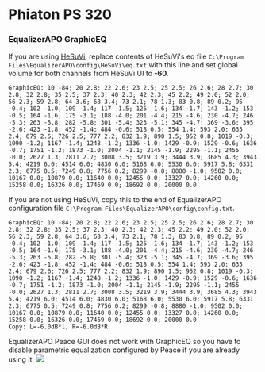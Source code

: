 # Phiaton PS 320
### EqualizerAPO GraphicEQ
If you are using [HeSuVi](https://sourceforge.net/projects/hesuvi/), replace contents of HeSuVi's eq file `C:\Program Files\EqualizerAPO\config\HeSuVi\eq.txt` with this line and set global volume for both channels from HeSuVi UI to **-60**.
```
GraphicEQ: 10 -84; 20 2.8; 22 2.6; 23 2.5; 25 2.5; 26 2.6; 28 2.7; 30 2.8; 32 2.8; 35 2.5; 37 2.3; 40 2.3; 42 2.3; 45 2.2; 49 2.0; 52 2.0; 56 2.3; 59 2.8; 64 3.6; 68 3.4; 73 2.1; 78 1.3; 83 0.8; 89 0.2; 95 -0.4; 102 -1.0; 109 -1.4; 117 -1.5; 125 -1.6; 134 -1.7; 143 -1.2; 153 -0.5; 164 -1.6; 175 -3.1; 188 -4.0; 201 -4.4; 215 -4.6; 230 -4.7; 246 -5.3; 263 -5.8; 282 -5.8; 301 -5.4; 323 -5.1; 345 -4.7; 369 -3.6; 395 -2.6; 423 -1.8; 452 -1.4; 484 -0.6; 518 0.5; 554 1.4; 593 2.0; 635 2.4; 679 2.6; 726 2.5; 777 2.2; 832 1.9; 890 1.5; 952 0.8; 1019 -0.3; 1090 -1.2; 1167 -1.4; 1248 -1.2; 1336 -1.0; 1429 -0.9; 1529 -0.6; 1636 -0.7; 1751 -1.2; 1873 -1.0; 2004 -1.1; 2145 -1.9; 2295 -1.1; 2455 -0.0; 2627 1.3; 2811 2.7; 3008 3.5; 3219 3.9; 3444 3.9; 3685 4.3; 3943 5.4; 4219 6.0; 4514 6.0; 4830 6.0; 5168 6.0; 5530 6.0; 5917 5.8; 6331 2.3; 6775 0.5; 7249 0.8; 7756 0.2; 8299 -0.8; 8880 -1.0; 9502 0.0; 10167 0.0; 10879 0.0; 11640 0.0; 12455 0.0; 13327 0.0; 14260 0.0; 15258 0.0; 16326 0.0; 17469 0.0; 18692 0.0; 20000 0.0
```
If you are not using HeSuVi, copy this to the end of EqualizerAPO configuration file `C:\Program Files\EqualizerAPO\config\config.txt`.
```
GraphicEQ: 10 -84; 20 2.8; 22 2.6; 23 2.5; 25 2.5; 26 2.6; 28 2.7; 30 2.8; 32 2.8; 35 2.5; 37 2.3; 40 2.3; 42 2.3; 45 2.2; 49 2.0; 52 2.0; 56 2.3; 59 2.8; 64 3.6; 68 3.4; 73 2.1; 78 1.3; 83 0.8; 89 0.2; 95 -0.4; 102 -1.0; 109 -1.4; 117 -1.5; 125 -1.6; 134 -1.7; 143 -1.2; 153 -0.5; 164 -1.6; 175 -3.1; 188 -4.0; 201 -4.4; 215 -4.6; 230 -4.7; 246 -5.3; 263 -5.8; 282 -5.8; 301 -5.4; 323 -5.1; 345 -4.7; 369 -3.6; 395 -2.6; 423 -1.8; 452 -1.4; 484 -0.6; 518 0.5; 554 1.4; 593 2.0; 635 2.4; 679 2.6; 726 2.5; 777 2.2; 832 1.9; 890 1.5; 952 0.8; 1019 -0.3; 1090 -1.2; 1167 -1.4; 1248 -1.2; 1336 -1.0; 1429 -0.9; 1529 -0.6; 1636 -0.7; 1751 -1.2; 1873 -1.0; 2004 -1.1; 2145 -1.9; 2295 -1.1; 2455 -0.0; 2627 1.3; 2811 2.7; 3008 3.5; 3219 3.9; 3444 3.9; 3685 4.3; 3943 5.4; 4219 6.0; 4514 6.0; 4830 6.0; 5168 6.0; 5530 6.0; 5917 5.8; 6331 2.3; 6775 0.5; 7249 0.8; 7756 0.2; 8299 -0.8; 8880 -1.0; 9502 0.0; 10167 0.0; 10879 0.0; 11640 0.0; 12455 0.0; 13327 0.0; 14260 0.0; 15258 0.0; 16326 0.0; 17469 0.0; 18692 0.0; 20000 0.0
Copy: L=-6.0dB*l, R=-6.0dB*R
```
EqualizerAPO Peace GUI does not work with GraphicEQ so you have to disable parametric equalization configured by Peace if you are already using it.
![](https://raw.githubusercontent.com/jaakkopasanen/AutoEq/master/results/Headphone.com/headphoncecom/onear/Phiaton%20PS%20320/Phiaton%20PS%20320.png)
